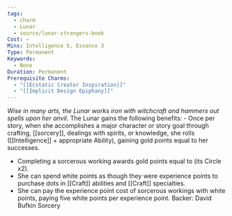 ```yaml
---
tags:
  - charm
  - Lunar
  - source/lunar-strangers-book
Cost: —
Mins: Intelligence 5, Essence 3
Type: Permanent
Keywords:
  - None
Duration: Permanent
Prerequisite Charms:
  - "[[Ecstatic Creator Inspiration]]"
  - "[[Implicit Design Epiphany]]"
---
```

*Wise in many arts, the Lunar works iron with witchcraft and hammers out spells upon her anvil.*
The Lunar gains the following benefits:  - Once per story, when she accomplishes a major character or story goal through crafting, [[sorcery]], dealings with spirits, or knowledge, she rolls ([[Intelligence]] + appropriate Ability), gaining gold points equal to her successes.
 - Completing a sorcerous working awards gold points equal to (its Circle x2).
 - She can spend white points as though they were experience points to purchase dots in [[Craft]] abilities and [[Craft]] specialties.
 - She can pay the experience point cost of sorcerous workings with white points, paying five white points per experience point.
Backer: David Bufkin Sorcery
